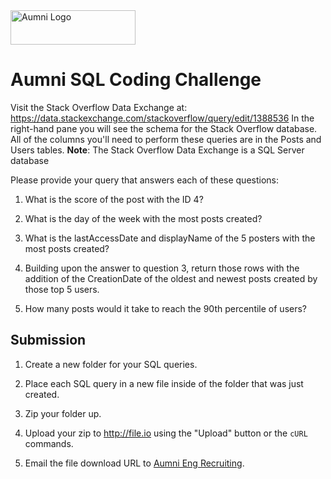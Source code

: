 <img src="https://aumni-public.s3.amazonaws.com/AumniLogoColor.png" alt="Aumni Logo" width="200" height="55">

# Aumni SQL Coding Challenge

Visit the Stack Overflow Data Exchange at: https://data.stackexchange.com/stackoverflow/query/edit/1388536
In the right-hand pane you will see the schema for the Stack Overflow database. All of the columns you'll need to perform these queries are in the Posts and Users tables.
**Note**: The Stack Overflow Data Exchange is a SQL Server database

Please provide your query that answers each of these questions:
1. What is the score of the post with the ID 4?

2. What is the day of the week with the most posts created?

3. What is the lastAccessDate and displayName of the 5 posters with the most posts created?

4. Building upon the answer to question 3, return those rows with the addition of the CreationDate of the oldest and newest posts created by those top 5 users.

5. How many posts would it take to reach the 90th percentile of users?

## Submission
1. Create a new folder for your SQL queries.

2. Place each SQL query in a new file inside of the folder that was just created.

3. Zip your folder up.

4. Upload your zip to http://file.io using the "Upload" button or the `cURL` commands.

5. Email the file download URL to [Aumni Eng Recruiting](mailto:eng-recruiting@aumni.fund).
